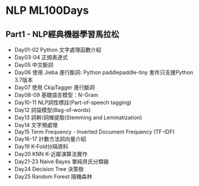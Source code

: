# NLP ML100Days

## Part1 - NLP經典機器學習馬拉松
* Day01-02 Python 文字處理函數介紹
* Day03-04 正規表達式
* Day05 中文斷詞
* Day06 使用 Jieba 進行斷詞: Python paddlepaddle-tiny 套件只支援Python 3.7版本
* Day07 使用 CkipTagger 進行斷詞
* Day08-09 基礎語言模型：N-Gram
* Day10-11 NLP詞性標註(Part-of-speech tagging)
* Day12 詞袋模型(Bag-of-words)
* Day13 詞幹/詞條提取(Stemming and Lemmatization)
* Day14 文字預處理
* Day15 Term Frequency - Inverted Document Frequency (TF-IDF)
* Day16-17 計數方法詞向量介紹
* Day19 K-Fold分隔資料
* Day20 KNN K-近鄰演算法實作
* Day21-23 Naive Bayes 單純貝氏分類器
* Day24 Decision Tree 決策樹
* Day25 Random Forest 隨機森林